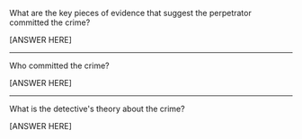 What are the key pieces of evidence that suggest the perpetrator committed the crime?

[ANSWER HERE]

---

Who committed the crime?

[ANSWER HERE]

---

What is the detective's theory about the crime?

[ANSWER HERE]
